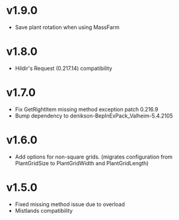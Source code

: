 # v1.9.0
* Save plant rotation when using MassFarm

# v1.8.0
* Hildir's Request (0.217.14) compatibility
 
# v1.7.0
* Fix GetRightItem missing method exception patch 0.216.9
* Bump dependency to denikson-BepInExPack_Valheim-5.4.2105

# v1.6.0
* Add options for non-square grids. (migrates configuration from PlantGridSize to PlantGridWidth and PlantGridLength)

# v1.5.0
* Fixed missing method issue due to overload
* Mistlands compatibility
